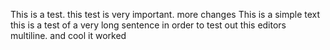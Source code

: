 This is a test.
this test is very important.
more changes
This is a simple text
this is a test of a very long sentence in order to test out this editors multiline. and cool it worked